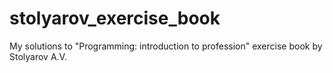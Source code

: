 # stolyarov_exercise_book
My solutions to "Programming: introduction to profession" exercise book by Stolyarov A.V.
